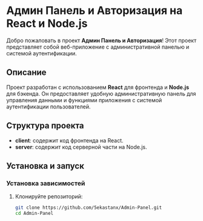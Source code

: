 # Админ Панель и Авторизация на React и Node.js

Добро пожаловать в проект **Админ Панель и Авторизация**! Этот проект представляет собой веб-приложение с административной панелью и системой аутентификации.

## Описание

Проект разработан с использованием **React** для фронтенда и **Node.js** для бэкенда. Он предоставляет удобную административную панель для управления данными и функциями приложения с системой аутентификации пользователей.

## Структура проекта

- **client**: содержит код фронтенда на React.
- **server**: содержит код серверной части на Node.js.

## Установка и запуск

### Установка зависимостей

1. Клонируйте репозиторий:

   ```bash
   git clone https://github.com/5ekastanx/Admin-Panel.git
   cd Admin-Panel
